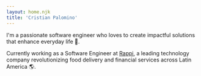 ```yaml
---
layout: home.njk
title: 'Cristian Palomino'
---
```


I'm a passionate software engineer who loves to create impactful solutions that enhance everyday life 🥰.

Currently working as a Software Engineer at [Rappi](https://rappi.com), a leading technology company revolutionizing food delivery and financial services across Latin America 🌎.